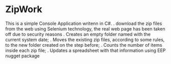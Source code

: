 # ZipWork
This is a simple Console Application writenn in C#.
. download the zip files from the web using Selenium technology, the real web page has been taken off due to security reasons
. Creates an empty folder named with the current system date;
. Moves the existing zip files, according to some rules, to the new folder created on the step before;
. Counts the number of items inside each zip file;
. Updates a spreadsheet with that information using EEP nugget package
